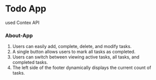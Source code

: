 # Todo App

used Contex API

### About-App
1) Users can easily add, complete, delete, and modify tasks.<br>
2) A single button allows users to mark all tasks as completed.<br>
3) Users can switch between viewing active tasks, all tasks, and completed tasks.<br>
4) The left side of the footer dynamically displays the current count of tasks.
